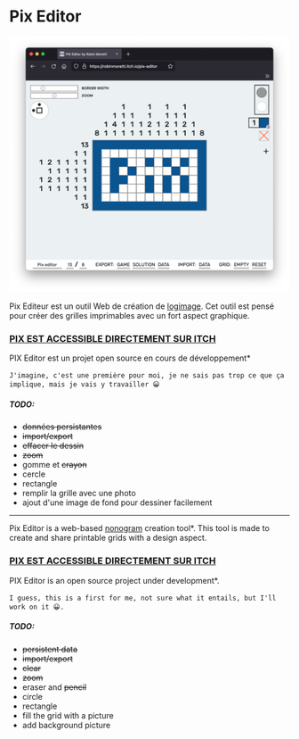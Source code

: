 # Pix Editor

![Pix Editor Screenshot](https://github.com/RobinMoretti/PIXEditor/blob/main/src/assets/images/readme-image-header.png?raw=true)

Pix Editeur est un outil Web de création de [logimage](https://fr.wikipedia.org/wiki/Picross).
Cet outil est pensé pour créer des grilles imprimables avec un fort aspect graphique. 

### [PIX EST ACCESSIBLE DIRECTEMENT SUR ITCH](https://robinmoretti.itch.io/pix-editor)

PIX Editor est un projet open source en cours de développement* 

    J'imagine, c'est une première pour moi, je ne sais pas trop ce que ça implique, mais je vais y travailler 😀 

##### TODO:
* ~~données persistantes~~
* ~~import/export~~
* ~~effacer le dessin~~
* ~~zoom~~
* gomme et ~~crayon~~
* cercle
* rectangle
* remplir la grille avec une photo
* ajout d'une image de fond pour dessiner facilement

------------------------------

Pix Editor is a web-based [nonogram](https://en.wikipedia.org/wiki/Nonogram) creation tool*.
This tool is made to create and share printable grids with a design aspect.

### [PIX EST ACCESSIBLE DIRECTEMENT SUR ITCH](https://robinmoretti.itch.io/pix-editor)


PIX Editor is an open source project under development*.

    I guess, this is a first for me, not sure what it entails, but I'll work on it 😀. 

##### TODO:
* ~~persistent data~~
* ~~import/export~~
* ~~clear~~
* ~~zoom~~
* eraser and ~~pencil~~
* circle
* rectangle
* fill the grid with a picture
* add background picture


